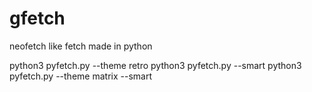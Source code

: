 # gfetch
neofetch like fetch made in python 

python3 pyfetch.py --theme retro
python3 pyfetch.py --smart
python3 pyfetch.py --theme matrix --smart
